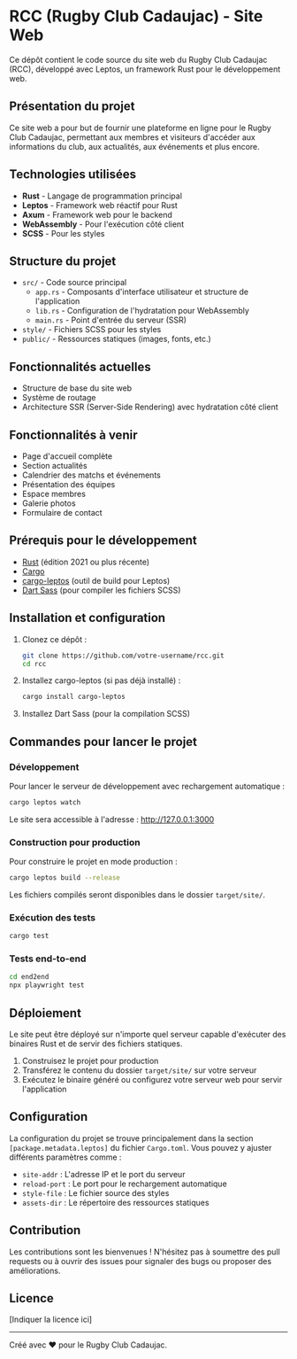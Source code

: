 # RCC (Rugby Club Cadaujac) - Site Web

Ce dépôt contient le code source du site web du Rugby Club Cadaujac (RCC), développé avec Leptos, un framework Rust pour le développement web.

## Présentation du projet

Ce site web a pour but de fournir une plateforme en ligne pour le Rugby Club Cadaujac, permettant aux membres et visiteurs d'accéder aux informations du club, aux actualités, aux événements et plus encore.

## Technologies utilisées

- **Rust** - Langage de programmation principal
- **Leptos** - Framework web réactif pour Rust
- **Axum** - Framework web pour le backend
- **WebAssembly** - Pour l'exécution côté client
- **SCSS** - Pour les styles

## Structure du projet

- `src/` - Code source principal
  - `app.rs` - Composants d'interface utilisateur et structure de l'application
  - `lib.rs` - Configuration de l'hydratation pour WebAssembly
  - `main.rs` - Point d'entrée du serveur (SSR)
- `style/` - Fichiers SCSS pour les styles
- `public/` - Ressources statiques (images, fonts, etc.)

## Fonctionnalités actuelles

- Structure de base du site web
- Système de routage
- Architecture SSR (Server-Side Rendering) avec hydratation côté client

## Fonctionnalités à venir

- Page d'accueil complète
- Section actualités
- Calendrier des matchs et événements
- Présentation des équipes
- Espace membres
- Galerie photos
- Formulaire de contact

## Prérequis pour le développement

- [Rust](https://www.rust-lang.org/tools/install) (édition 2021 ou plus récente)
- [Cargo](https://doc.rust-lang.org/cargo/getting-started/installation.html)
- [cargo-leptos](https://github.com/leptos-rs/cargo-leptos) (outil de build pour Leptos)
- [Dart Sass](https://sass-lang.com/install/) (pour compiler les fichiers SCSS)

## Installation et configuration

1. Clonez ce dépôt :
   ```bash
   git clone https://github.com/votre-username/rcc.git
   cd rcc
   ```

2. Installez cargo-leptos (si pas déjà installé) :
   ```bash
   cargo install cargo-leptos
   ```

3. Installez Dart Sass (pour la compilation SCSS)

## Commandes pour lancer le projet

### Développement

Pour lancer le serveur de développement avec rechargement automatique :

```bash
cargo leptos watch
```

Le site sera accessible à l'adresse : http://127.0.0.1:3000

### Construction pour production

Pour construire le projet en mode production :

```bash
cargo leptos build --release
```

Les fichiers compilés seront disponibles dans le dossier `target/site/`.

### Exécution des tests

```bash
cargo test
```

### Tests end-to-end

```bash
cd end2end
npx playwright test
```

## Déploiement

Le site peut être déployé sur n'importe quel serveur capable d'exécuter des binaires Rust et de servir des fichiers statiques.

1. Construisez le projet pour production
2. Transférez le contenu du dossier `target/site/` sur votre serveur
3. Exécutez le binaire généré ou configurez votre serveur web pour servir l'application

## Configuration

La configuration du projet se trouve principalement dans la section `[package.metadata.leptos]` du fichier `Cargo.toml`. Vous pouvez y ajuster différents paramètres comme :

- `site-addr` : L'adresse IP et le port du serveur
- `reload-port` : Le port pour le rechargement automatique
- `style-file` : Le fichier source des styles
- `assets-dir` : Le répertoire des ressources statiques

## Contribution

Les contributions sont les bienvenues ! N'hésitez pas à soumettre des pull requests ou à ouvrir des issues pour signaler des bugs ou proposer des améliorations.

## Licence

[Indiquer la licence ici]

---

Créé avec ❤️ pour le Rugby Club Cadaujac.
